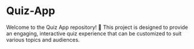 # Quiz-App
Welcome to the Quiz App repository! 🎉 This project is designed to provide an engaging, interactive quiz experience that can be customized to suit various topics and audiences.
